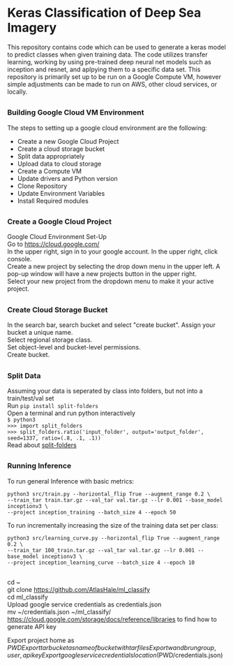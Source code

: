 # Keras Classification of Deep Sea Imagery
This repository contains code which can be used to generate a keras model to predict classes when given training data. The code utilizes transfer learning, working by using pre-trained deep neural net models such as inception and resnet, and aplpying them to a specific data set. This repository is primarily set up to be run on a Google Compute VM, however simple adjustments can be made to run on AWS, other cloud services, or locally.
##
### Building Google Cloud VM Environment
The steps to setting up a google cloud environment are the following:
* Create a new Google Cloud Project
* Create a cloud storage bucket
* Split data appropriately
* Upload data to cloud storage
* Create a Compute VM 
* Update drivers and Python version
* Clone Repository
* Update Environment Variables
* Install Required modules
##
### Create a Google Cloud Project

Google Cloud Environment Set-Up     
Go to https://cloud.google.com/     
In the upper right, sign in to your google account. 
In the upper right, click console.  
Create a new project by selecting the drop down menu in the upper left. 
A pop-up window will have a new projects button in the upper right.     
Select your new project from the dropdown menu to make it your active project. 
##
### Create Cloud Storage Bucket

In the search bar, search bucket and select "create bucket".
Assign your bucket a unique name.    
Select regional storage class.  
Set object-level and bucket-level permissions.  
Create bucket.  
##
###  Split Data

Assuming your data is seperated by class into folders, but not into a train/test/val set    
Run `pip install split-folders`   
Open a terminal and run python interactively    
`$ python3`     
`>>> import split_folders`  
`>>> split_folders.ratio('input_folder', output='output_folder', seed=1337, ratio=(.8, .1, .1))`    
Read about [split-folders](https://pypi.org/project/split-folders/) 
##
### Running Inference 
To run general Inference with basic metrics:
```
python3 src/train.py --horizontal_flip True --augment_range 0.2 \
--train_tar train.tar.gz --val_tar val.tar.gz --lr 0.001 --base_model inceptionv3 \
--project inception_training --batch_size 4 --epoch 50
```
To run incrementally increasing the size of the training data set per class:
```
python3 src/learning_curve.py --horizontal_flip True --augment_range 0.2 \
--train_tar 100_train.tar.gz --val_tar val.tar.gz --lr 0.001 --base_model inceptionv3 \
--project inception_learning_curve --batch_size 4 --epoch 10
```
##
cd ~  
git clone https://github.com/AtlasHale/ml_classify     
cd ml_classify    
Upload google service credentials as credentials.json   
mv ~/credentials.json ~/ml_classify/  
https://cloud.google.com/storage/docs/reference/libraries to find how to generate API key   



Export project home as $PWD     
Export tar bucket as name of bucket with tar files      
Export wandb run group, user, api key   
Export google service credentials location ($PWD/credentials.json)  

